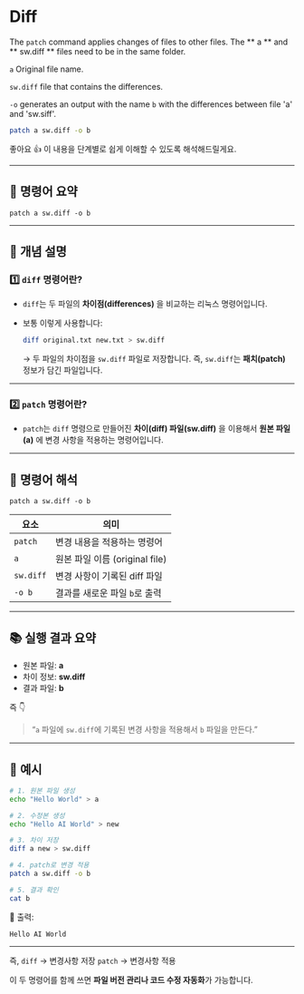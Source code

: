 # Diff

The `patch` command applies changes of files to other files. The ** a ** and ** sw.diff ** files need to be in the same folder.

`a` Original file name.

`sw.diff` file that contains the differences.

`-o` generates an output with the name `b` with the differences between file 'a' and 'sw.siff'.

```bash
patch a sw.diff -o b
```

좋아요 👍
이 내용을 단계별로 쉽게 이해할 수 있도록 해석해드릴게요.

---

## 🧩 명령어 요약

```
patch a sw.diff -o b
```

---

## 🧠 개념 설명

### 1️⃣ `diff` 명령어란?

* `diff`는 두 파일의 **차이점(differences)** 을 비교하는 리눅스 명령어입니다.
* 보통 이렇게 사용합니다:

  ```bash
  diff original.txt new.txt > sw.diff
  ```

  → 두 파일의 차이점을 `sw.diff` 파일로 저장합니다.
  즉, `sw.diff`는 **패치(patch)** 정보가 담긴 파일입니다.

---

### 2️⃣ `patch` 명령어란?

* `patch`는 `diff` 명령으로 만들어진 **차이(diff) 파일(sw.diff)** 을 이용해서
  **원본 파일(a)** 에 변경 사항을 적용하는 명령어입니다.

---

## 🧾 명령어 해석

```
patch a sw.diff -o b
```

| 요소        | 의미                       |
| --------- | ------------------------ |
| `patch`   | 변경 내용을 적용하는 명령어          |
| `a`       | 원본 파일 이름 (original file) |
| `sw.diff` | 변경 사항이 기록된 diff 파일       |
| `-o b`    | 결과를 새로운 파일 `b`로 출력       |

---

## 📚 실행 결과 요약

* 원본 파일: **a**
* 차이 정보: **sw.diff**
* 결과 파일: **b**

즉 👇

> “`a` 파일에 `sw.diff`에 기록된 변경 사항을 적용해서 `b` 파일을 만든다.”

---

## 🔧 예시

```bash
# 1. 원본 파일 생성
echo "Hello World" > a

# 2. 수정본 생성
echo "Hello AI World" > new

# 3. 차이 저장
diff a new > sw.diff

# 4. patch로 변경 적용
patch a sw.diff -o b

# 5. 결과 확인
cat b
```

📄 출력:

```
Hello AI World
```

---

즉,
`diff` → 변경사항 저장
`patch` → 변경사항 적용

이 두 명령어를 함께 쓰면 **파일 버전 관리나 코드 수정 자동화**가 가능합니다.
